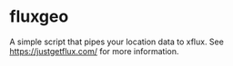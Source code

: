 # fluxgeo
A simple script that pipes your location data to xflux. See https://justgetflux.com/ for more information.
